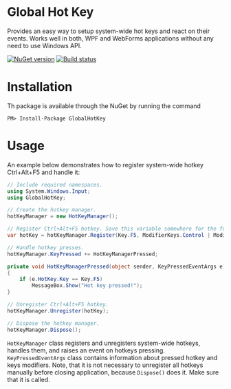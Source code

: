 # Global Hot Key
Provides an easy way to setup system-wide hot keys and react on their events. Works well in both, WPF and WebForms applications without any need to use Windows API.

[![NuGet version](https://badge.fury.io/nu/GlobalHotKey.svg)](https://badge.fury.io/nu/GlobalHotKey)
[![Build status](https://ci.appveyor.com/api/projects/status/t2rscs53ixde474k?svg=true)](https://ci.appveyor.com/project/kirmir/globalhotkey-9re99)

# Installation

Th package is available through the NuGet by running the command

```
PM> Install-Package GlobalHotKey
```

# Usage

An example below demonstrates how to register system-wide hotkey Ctrl+Alt+F5 and handle it:
```csharp
// Include required namespaces.
using System.Windows.Input;
using GlobalHotKey;

// Create the hotkey manager.
hotKeyManager = new HotKeyManager();

// Register Ctrl+Alt+F5 hotkey. Save this variable somewhere for the further unregistering.
var hotKey = hotKeyManager.Register(Key.F5, ModifierKeys.Control | ModifierKeys.Alt);

// Handle hotkey presses.
hotKeyManager.KeyPressed += HotKeyManagerPressed;

private void HotKeyManagerPressed(object sender, KeyPressedEventArgs e)
{
    if (e.HotKey.Key == Key.F5)
        MessageBox.Show("Hot key pressed!");
}

// Unregister Ctrl+Alt+F5 hotkey.
hotKeyManager.Unregister(hotKey);

// Dispose the hotkey manager.
hotKeyManager.Dispose();
```

`HotKeyManager` class registers and unregisters system-wide hotkeys, handles them, and raises an event on hotkeys pressing. `KeyPressedEventArgs` class contains information about pressed hotkey and keys modifiers.
Note, that it is not necessary to unregister all hotkeys manually before closing application, because `Dispose()` does it. Make sure that it is called.
